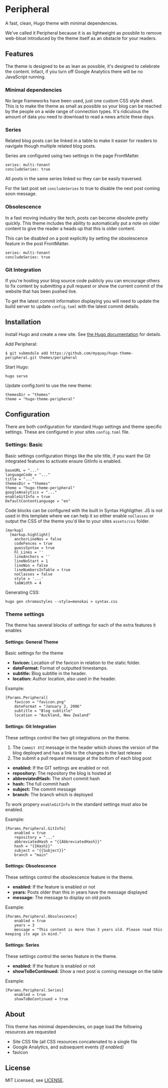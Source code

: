 # Peripheral
A fast, clean, Hugo theme with minimal dependencies. 

We've called it Peripheral because it is as lightweight as possbile to remove web-bloat introduced by the theme itself as an obstacle for your readers.

## Features
The theme is designed to be as lean as possible, it's designed to celebrate the content. Infact, if you turn off Google Analytics there will be no JavaScript running.

### Minimal dependencies
No large frameworks have been used, just one custom CSS style sheet. This is to make the theme as small as possible so your blog can be reached by the people on a wide range of connection types. It's ridiculous the amount of data you need to download to read a news article these days.

### Series
Related blog posts can be linked in a table to make it easier for readers to navigate though multiple related blog posts.

Series are configured using two settings in the page FrontMatter.


    series: multi-tenant
    concludeSeries: true


All posts in the same series linked so they can be easily traversed. 



For the last post set `concludeSeries` to true to disable the next post coming soon message.

### Obsolescence 
In a fast moving industry like tech, posts can become obsolete pretty quickly. This theme includes the ability to automatically put a note on older content to give the reader a heads up that this is older content.

This can be disabled on a post explicitly by setting the obsolescence feature in the post FrontMatter. 

    series: multi-tenant
    concludeSeries: true

### Git Integration 
If you're hosting your blog source code publicly you can encourage others to fix content by submitting a pull request or show the current commit of the website that has been pushed live.


To get the latest commit information displaying you will need to update the build server to update `config.toml` with the latest commit details.
    
## Installation

Install Hugo and create a new site. See [the Hugo documentation](https://gohugo.io/getting-started/quick-start/) for details.

Add Peripheral:

    $ git submodule add https://github.com/myquay/hugo-theme-peripheral.git themes/peripheral
    
Start Hugo:

    hugo serve
    
Update config.toml to use the new theme:

    themesDir = "themes"
    theme = "hugo-theme-peripheral"
    
## Configuration

There are both configuration for standard Hugo settings and theme specific settings. These are configured in your sites `config.toml` file.

### Settings: Basic
Basic settings configuration things like the site title, if you want the Git integrated features to activate ensure GitInfo is enabled.

    baseURL = "..."
    languageCode = "..."
    title = "..."
    themesDir = "themes"
    theme = "hugo-theme-peripheral"
    googleAnalytics = "..."
    enableGitInfo = true
    DefaultContentLanguage = "en"

Code blocks can be configured with the built in Syntax Highligther. JS is not used in this template where we can help it so either enable `noClasses` or output the CSS of the theme you'd like to your sites `assets/css` folder.

    [markup]
      [markup.highlight]
        anchorLineNos = false
        codeFences = true
        guessSyntax = true
        hl_Lines = ''
        lineAnchors = ''
        lineNoStart = 1
        lineNos = false
        lineNumbersInTable = true
        noClasses = false
        style = '...'
        tabWidth = 4
        
Generating CSS:

    hugo gen chromastyles --style=monokai > syntax.css

### Theme settings
The theme has several blocks of settings for each of the extra features it enables

#### Settings: General Theme

Basic settings for the theme

* **favicon:** Location of the favicon in relation to the static folder.
* **dateFormat:** Format of outputted timestamps.
* **subtitle:** Blog subtitle in the header.
* **location:** Author location, also used in the header.

Example:

    [Params.Peripheral]
        favicon = "favicon.png"
        dateFormat = "January 2, 2006"
        subtitle = "Blog subtitle"
        location = "Auckland, New Zealand"
        
#### Settings: Git Integration
These settings control the two git integrations on the theme.

1. The `Commit XYZ` message in the header which shows the version of the blog deployed and has a link to the changes in the last release
2. The submit a pull request message at the bottom of each blog post

* **enabled:** If the GIT settings are enabled or not.
* **repository:** The repository the blog is hosted at
* **abbreviatedHash:** The short commit hash
* **hash:** The full commit hash
* **subject:** The commit message
* **branch:** The branch which is deployed

 To work propery `enableGitInfo` in the standard settings must also be enabled.
 
Example:

    [Params.Peripheral.GitInfo]
        enabled = true
        repository = "..."
        abbreviatedHash = "{{AbbreviatedHash}}"
        hash = "{{Hash}}"
        subject = "{{Subject}}"
        branch = "main" 

#### Settings: Obsolescence 
These settings control the obsolescence feature in the theme.

* **enabled:** If the feature is enabled or not
* **years:** Posts older than this in years have the message displayed
* **message:** The message to display on old posts
 
Example:

    [Params.Peripheral.Obsolescence]
        enabled = true
        years = 3
        message = "This content is more than 3 years old. Please read this keeping its age in mind."
        
#### Settings: Series
These settings control the series feature in the theme.

* **enabled:** If the feature is enabled or not
* **showToBeContinued:** Show a next post is coming message on the table
 
Example:

    [Params.Peripheral.Series]
        enabled = true
        showToBeContinued = true
        
## About

This theme has minimal dependencies, on page load the following resources are requested

* Site CSS file (all CSS resources concatenated to a single file 
* Google Analytics, and subsequent events _(if enabled)_
* favicon

## License

MIT Licensed, see [LICENSE](https://github.com/myquay/hugo-theme-peripheral/blob/main/LICENSE).
